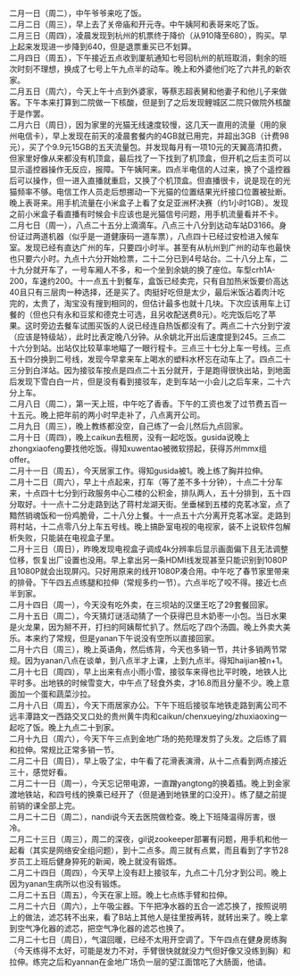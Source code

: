 二月一日（周二），中午爷爷来吃了饭。</br>
二月二日（周三），早上去了关帝庙和开元寺。中午姨阿和表哥来吃了饭。</br>
二月三日（周四），凌晨发现到杭州的机票终于降价（从910降至680），购买。早上起来发现进一步降到640，但是退票重买已不划算。</br>
二月四日（周五），下午接近五点收到厦航通知七号回杭州的航班取消，剩余的班次时刻不理想，换成了七号上午九点半的动车。晚上和外婆他们吃了六井孔的新农家。</br>
二月五日（周六），今天上午十点到外婆家，等蔡志超表舅和他妻子和他儿子来做客。下午本来打算到二院做一下核酸，但是到了之后发现鲤城区二院只做院外核酸于是作罢。</br>
二月六日（周日），因为家里的光猫无线速度较慢，这几天一直用的流量（用的泉州电信卡），早上发现在前天的凌晨套餐内的4GB就已用完，并超出3GB（计费98元），买了个9.9元15GB的五天流量包。并发现每月有一项10元的天翼高清扣费，但家里好像从来都没有机顶盒，最后找了一下找到了机顶盒，但开机之后主页可以显示遥控器操作无反应，报障。下午姨阿来。四点半电信的人过来，换了个遥控器后可以操作，但一进入直播就重启，又换了个机顶盒。但直播很卡，说是现在的光猫频率不够。电信工作人员走后想挪动一下光猫的位置结果光纤接口位置被扯断。晚上表哥来。用手机流量在小米盒子上看了女足亚洲杯决赛（约1小时1GB）。发现之前小米盒子看直播有时候会卡应该也是光猫信号问题，用手机流量看并不卡。</br>
二月七日（周一），八点二十五分上滴滴车。八点三十八分到达动车站D3166。身份证过两道机器（似乎是一道健康码一道车票），八点四十已经过安检进入候车室。发现已经有直达广州的车，只要四小时半。甚至有从杭州到广州的动车也最快也只要六小时。九点十六分开始检票，二十二分已到4号站台。二十八分上车，二十九分就开车了，一号车厢人不多，和一个坐到余姚的换了座位。车型crh1A-200，车速约200。十一点五十到餐车，盒饭已经卖完，只有自加热米饭要价高达40且只有三层肉一种选择，还是买了。肉挺好吃但是太少，最后米饭沾着肉汁吃完的，太贵了，淘宝没有搜到相同的，但估计最多也就十几块。下次应该用车上订餐的（但也只有永和豆浆和德克士可选，且另收配送费8元）。吃完饭后吃了苹果。这时旁边去餐车试图买饭的人说已经连自热饭都没有了。两点二十六分到宁波（应该是特级站），此时比表定晚八分钟。从余姚北开出后速度提到245。三点二十六分到站。出站仅比较草率地瞄了一眼行程卡。三点三十七分上车一号线。三点五十四分换到二号线，发现今早拿来车上喝水的塑料水杯忘在动车上了。四点二十三分到白洋站。因为接驳车按点是四点二十五分就开，于是跑得很快出站，到地面后发现下雪白白一片，但是没有看到接驳车，走到车站一小会儿之后车来，二十六分上车。</br>
二月八日（周二），第一天上班，中午吃了香香。下午的工资也发了过节费五百一十五元。晚上把年前的两小时早走补了，八点离开公司。</br>
二月九日（周三），晚上教练都没空，自己练了一会儿然后九点回家。</br>
二月十日（周四），晚上caikun去租房，没有一起吃饭。gusida说晚上zhongxiaofeng要找他吃饭。得知xuwentao被微软捞起，获得苏州mmx组offer。</br>
二月十一日（周五），今天居家工作。得知gusida被1。晚上练了胸并拉伸。</br>
二月十二日（周六），早上十点起来，打车（等了差不多十分钟），十点二十分车来，十点四十七分到行政服务中心二楼的公积金，排队两人，五十分排到，五十四分取好。十一点十二分走路到达了蒋村龙湖天街。坐垂梯到五楼的克茗冰室，点了黯然销魂饭和一份鸡脆骨，二十八分上餐。十一点五十六分离开克茗冰室。走路到蒋村站，十二点零八分上车五号线。晚上搞卧室电视的电视家，装不上说软件包解析失败，只能装在电视盒子里。</br>
二月十三日（周日），昨晚发现电视盒子调成4k分辨率后显示画面偏下且无法调整位移，恢复出厂设置也没用。早上拿出另一条HDMI线发现甚至只能识别到1080P且1080P就会出现屏闪。只好用原来的线开1080P凑合用。中午吃了春节家里带来的排骨。下午四五点练腿和拉伸（常规多约一节）。六点半吃了咬不得。接近七点半到家。</br>
二月十四日（周一），今天没有吃外卖，在三坝站的汉堡王吃了29套餐回家。</br>
二月十五日（周二），今天猜灯谜活动猜了一个获得巴旦木奶枣一小包。当日水果是火龙果，因为掰不开，打扫的阿姨帮忙扒了。然后吃了四个汤圆。晚上外卖大美乐。本来约了常规，但是yanan下午说没有空所以直接回家。</br>
二月十六日（周三），晚上英语角，然后练背，今天也多销一节，共计多销两节常规。因为yanan八点在谈单，到八点半才上课，上到九点半。得知haijian被n+1。</br>
二月十七日（周四），早上出来有点小雨小雪，接驳车来得也比平时晚，地铁人比平时多。出地铁的时候雪变大，中午点了轻食外卖，才16.8而且分量不少。晚上意面加一个蛋和蔬菜沙拉。</br>
二月十八日（周五），今天下雨居家办公。下午下班后接驳车地铁走路到离公司不远丰潭路文一西路交叉口处的贵州黄牛肉和caikun/chenxueying/zhuxiaoxing一起吃了饭。晚上九点二十到家。</br>
二月十九日（周六），今天下午三点到金地广场的苑苑理发剪了头发。之后练了肩和拉伸。常规比正常多销一节。</br>
二月二十日（周日），早上吸了尘，中午看了花滑表演滑，从十二点看到两点接近三十，感觉好看。</br>
二月二十一日（周一），今天忘记带电源，一直蹭yangtong的换着插。晚上到金家渡地铁站，和四号线的换乘已经开了（但是通到地铁里的口没开）。练了腿之前提前销的课全部上完。</br>
二月二十二日（周二），nandi说今天去医院做检查。晚上下班降温得厉害，很冷。</br>
二月二十三日（周三），周二的深夜，gil说zookeeper部署有问题，用手机和他一起看（其实是网络安全组问题），到十二点多。周三就有点累，而且看到了字节28岁员工上班后健身猝死的新闻，晚上就没有锻炼。</br>
二月二十四日（周四），今天早上没有赶上接驳车，九点二十几分才到公司。晚上因为yanan生病所以也没有锻炼。</br>
二月二十五日（周五），今天在家上班。晚上七点练手臂和拉伸。</br>
二月二十六日（周六），上午吸尘器。下午把净水器的五合一滤芯换了，按照说明上的做法，滤芯转不出来，看了B站上其他人是往里按再转，就转出来了。晚上拿到空气净化器的滤芯，把空气净化器的滤芯也换了。</br>
二月二十七日（周日），气温回暖，已经不太用开空调了。下午四点在健身房练胸（今天练得不太好，可能是发力不对，手臂很快就就没力气但好像又没练到胸）和拉伸。练完之后和yannan在金地广场负一层的望江面馆吃了大肠面，他请。
